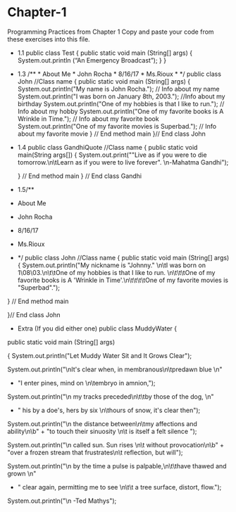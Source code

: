 # Chapter-1
Programming Practices from Chapter 1
Copy and paste your code from these exercises into this file.

* 1.1 public class Test
{
public static void main (String[] args)
{
System.out.println (“An Emergency Broadcast”);
}
}



* 1.3  /**  * About Me  * John Rocha  * 8/16/17  * Ms.Rioux  * */ public class John //Class name  {  public static void main (String[] args)  {   System.out.println("My name is John Rocha."); // Info about my name         System.out.println("I was born on January 8th, 2003."); //Info about my birthday         System.out.println("One of my hobbies is that I like to run."); // Info about my hobby         System.out.println("One of my favorite books is A Wrinkle in Time."); // Info about my favorite book         System.out.println("One of my favorite movies is Superbad."); // Info about my favorite movie    } // End method main     }// End class John


* 1.4 public class GandhiQuote //Class name
{
    public static void main(String args[]) 
    {
         System.out.print("\"Live as if you were to die tomorrow.\n\tLearn as if you were to live forever\". \n-Mahatma Gandhi");

    } // End method main
} // End class Gandhi




* 1.5/**
 * About Me
 * John Rocha
 * 8/16/17
 * Ms.Rioux
 * */
public class John //Class name
 {
public static void main (String[] args)
{
 System.out.println("My nickname is \"Johnny.\" \n\tI was born on 1\\08\\03.\n\t\tOne of my hobbies is that I like to run. \n\t\t\tOne of my favorite books is A 'Wrinkle in Time'.\n\t\t\t\tOne of my favorite movies is \"Superbad\"."); 
   
  } // End method main
  
 }// End class John



* Extra (If you did either one) public class MuddyWater 
 {

public static void main (String[] args)

{
     System.out.println("Let Muddy Water Sit and It Grows Clear");

 System.out.println("\nIt's clear when, in membranous\n\tpredawn blue \n"
 + "I enter pines, mind on \n\tembryo in amnion,");
 
  System.out.println("\n my tracks preceded\n\t\tby those of the dog, \n"
 + " his by a doe's, hers by six \n\thours of snow, it's clear then");
 
 System.out.println("\n the distance between\n\tmy affections and ability\n\b" +
"to touch their sinuosity \n\t  is itself a felt silence ");

System.out.println("\n called sun. Sun rises \n\t without provocation\n\b" + 
"over a frozen stream that frustrates\n\t reflection, but will");

System.out.println("\n by the time a pulse is palpable,\n\t\thave thawed and grown  \n"
 + " clear again, permitting me to see \n\t\t a tree surface, distort, flow.");
 
 System.out.println("\n -Ted Mathys");

